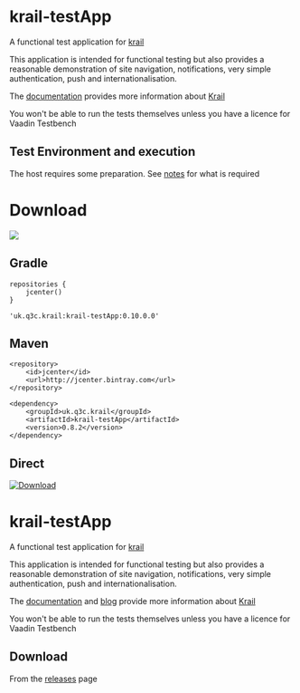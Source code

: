 # krail-testApp

A functional test application for [krail](https://github.com/davidsowerby/krail)

This application is intended for functional testing but also provides a reasonable demonstration of site navigation,  notifications, very simple authentication, push and internationalisation.

The [documentation](http://krail.readthedocs.io/en/master/) provides more information about [Krail](https://github.com/davidsowerby/krail)

You won't be able to run the tests themselves unless you have a licence for Vaadin Testbench

## Test Environment and execution

The host requires some preparation. See [notes](https://github.com/davidsowerby/krail-testApp/wiki/Test-Environment) for what is required



# Download
<a href='https://bintray.com/dsowerby/maven/krail-testApp/view?source=watch' alt='Get automatic notifications about new "krail-testApp" versions'><img src='https://www.bintray.com/docs/images/bintray_badge_color.png'></a>
## Gradle

```
repositories {
	jcenter()
}
```

```
'uk.q3c.krail:krail-testApp:0.10.0.0'
```
## Maven

```
<repository>
	<id>jcenter</id>
	<url>http://jcenter.bintray.com</url>
</repository>

```

```
<dependency>
	<groupId>uk.q3c.krail</groupId>
	<artifactId>krail-testApp</artifactId>
	<version>0.8.2</version>
</dependency>
```
## Direct

[ ![Download](https://api.bintray.com/packages/dsowerby/maven/krail-testApp/images/download.svg) ](https://bintray.com/dsowerby/maven/krail-testApp/_latestVersion)

# krail-testApp

A functional test application for [krail](https://github.com/davidsowerby/krail)

This application is intended for functional testing but also provides a reasonable demonstration of site navigation,  notifications, very simple authentication, push and internationalisation.

The [documentation](https://sites.google.com/site/q3cjava/home) and [blog](http://rndjava.blogspot.co.uk/) provide more information about [Krail](https://github.com/davidsowerby/krail)

You won't be able to run the tests themselves unless you have a licence for Vaadin Testbench


## Download

From the [releases](https://github.com/davidsowerby/krail-testApp/releases) page




